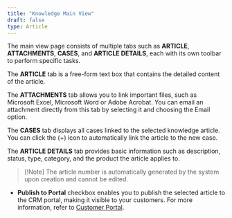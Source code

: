 ```yaml
---
title: "Knowledge Main View"
draft: false
type: Article
---
```




The main view page consists of multiple tabs such as **ARTICLE**, **ATTACHMENTS**, **CASES**, and **ARTICLE DETAILS**, each with its own toolbar to perform specific tasks. 

The **ARTICLE** tab is a free-form text box that contains the detailed content of the article. 

The **ATTACHMENTS** tab allows you to link important files, such as Microsoft Excel, Microsoft Word or Adobe Acrobat. You can email an attachment directly from this tab by selecting it and choosing the Email option. 

The **CASES** tab displays all cases linked to the selected knowledge article. You can click the (+) icon to automatically link the article to the new case. 

The **ARTICLE DETAILS** tab provides basic information such as description, status, type, category, and the product the article applies to. 

>[!Note] The article number is automatically generated by the system upon creation and cannot be edited. 

* **Publish to Portal** checkbox enables you to publish the selected article to the CRM portal, making it visible to your customers. For more information, refer to [Customer Portal](../Customer-Portal/contents.md). 

